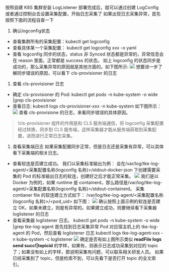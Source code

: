 按照自建 K8S 集群安装 LogListener 部署完成后，就可以通过创建 LogConfig 或者通过控制台去设置采集配置，开始日志采集了
如果出现日志采集异常，首先按照下面的流程自查一下
1. 确认logconfig状态
 - 查看集群所有的采集配置：kubectl get logconfig
 - 查看具体某一个采集配置： kubectl get logconfig xxx -o yaml
 - 查看 logconfig 同步的状态，status 非 Synced 状态都是异常的，异常信息会在 reason 里面，正常都是 success 的状态。
   如上 logconfig 的状态同步是成功的，那么采集异常的原因就是其他方面的。如下图所示:
![](https://qcloudimg.tencent-cloud.cn/raw/91299a4b68050a7844bccfc02a03fb85.jpeg)
想要进一步了解同步错误的原因，可以看下 cls-provisioner 的日志
1. 查看 cls-provisioner 日志
 - 确定 cls-provisioner 的 Pod: kubectl get pods -n kube-system -o wide |grep cls-provisioner
 - 查看日志: kubectl logs cls-provisioner-xxx -n kube-system
如下图所示：
![](https://qcloudimg.tencent-cloud.cn/raw/eb7979969e8ebca377f92f538986bc2e.png)
查看 cls-provisione 的日志，来看同步错误的具体原因。
>!cls-provisioner 组件的作用是和 CLS 服务端通信，将 logconfig 采集配置经过转换，同步到 CLS 服务端，这样采集器才能从服务端获取到采集配置，进而进行正常日志采集。
1. 查看采集端日志
如果采集配置同步正常，但是日志还是采集有异常，可以具体看下采集端的相关日志。
 - 查看软连是否建立成功。
我们以采集标准输出为例：
会在/var/log/tke-log-agent/<采集配置名称(logconfig 名称)>/stdout-docker-json 下创建需要采集的 Pod 的标准输出日志的软连，创建好之后才能正常采集。
![](https://qcloudimg.tencent-cloud.cn/raw/ff60f07fc9d3110166e49fd976f72902.jpeg)
我们是以 Docker 为例的，如果 runtime 是 containerd，那么路径是/var/log/tke-log-agent/<采集配置名称(logconfig 名称)>/stdout-containerd。
采集 contianer file 的软连建立方式如下：
/var/log/tke-log-agent/<采集配置名称(logconfig 名称)>/<pod_uid>
如下图：
![](https://qcloudimg.tencent-cloud.cn/raw/fa4372a1971fb7c625366f4494246934.png)
确认按照上面示例的软连是否建立 OK，如果未建立，则是有异常的。如果建立成功，则要继续看下采集器 loglistener 的日志
 - 查看采集器 loglistener 日志。
kubectl get pods -n kube-system -o wide |grep tke-log-agent
首先找到日志采集异常 Pod 对应宿主机上的 tke-log-agent 的 Pod，然后查看 loglistener 日志
kubectl logs tke-log-agent-xxx -n kube-system -c loglistener
![](https://qcloudimg.tencent-cloud.cn/raw/36dfad9e5cc3a3921e3f4dc95c44c086.jpeg)
确定是否有如上图所示类似 **readFile logs send succ!|topicid** 的字样，如果有，则表示日志成功采集到对应的 topic 了；如果没有如上的字样，那说明采集有问题，可以联系相关研发人员。
如果已经采集到了 topic，但是检索不到，可以先看下是否打开 topic 的全文索引。

